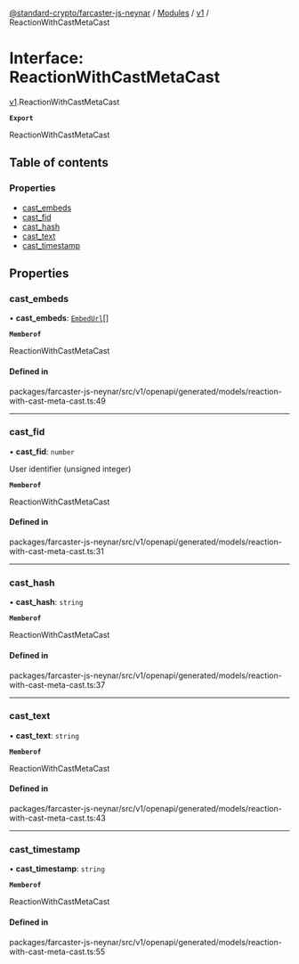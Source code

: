 [@standard-crypto/farcaster-js-neynar](../README.md) / [Modules](../modules.md) / [v1](../modules/v1.md) / ReactionWithCastMetaCast

# Interface: ReactionWithCastMetaCast

[v1](../modules/v1.md).ReactionWithCastMetaCast

**`Export`**

ReactionWithCastMetaCast

## Table of contents

### Properties

- [cast\_embeds](v1.ReactionWithCastMetaCast.md#cast_embeds)
- [cast\_fid](v1.ReactionWithCastMetaCast.md#cast_fid)
- [cast\_hash](v1.ReactionWithCastMetaCast.md#cast_hash)
- [cast\_text](v1.ReactionWithCastMetaCast.md#cast_text)
- [cast\_timestamp](v1.ReactionWithCastMetaCast.md#cast_timestamp)

## Properties

### cast\_embeds

• **cast\_embeds**: [`EmbedUrl`](v1.EmbedUrl.md)[]

**`Memberof`**

ReactionWithCastMetaCast

#### Defined in

packages/farcaster-js-neynar/src/v1/openapi/generated/models/reaction-with-cast-meta-cast.ts:49

___

### cast\_fid

• **cast\_fid**: `number`

User identifier (unsigned integer)

**`Memberof`**

ReactionWithCastMetaCast

#### Defined in

packages/farcaster-js-neynar/src/v1/openapi/generated/models/reaction-with-cast-meta-cast.ts:31

___

### cast\_hash

• **cast\_hash**: `string`

**`Memberof`**

ReactionWithCastMetaCast

#### Defined in

packages/farcaster-js-neynar/src/v1/openapi/generated/models/reaction-with-cast-meta-cast.ts:37

___

### cast\_text

• **cast\_text**: `string`

**`Memberof`**

ReactionWithCastMetaCast

#### Defined in

packages/farcaster-js-neynar/src/v1/openapi/generated/models/reaction-with-cast-meta-cast.ts:43

___

### cast\_timestamp

• **cast\_timestamp**: `string`

**`Memberof`**

ReactionWithCastMetaCast

#### Defined in

packages/farcaster-js-neynar/src/v1/openapi/generated/models/reaction-with-cast-meta-cast.ts:55
